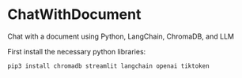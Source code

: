 # ChatWithDocument
Chat with a document using Python, LangChain, ChromaDB, and LLM

First install the necessary python libraries:
```
pip3 install chromadb streamlit langchain openai tiktoken
```

